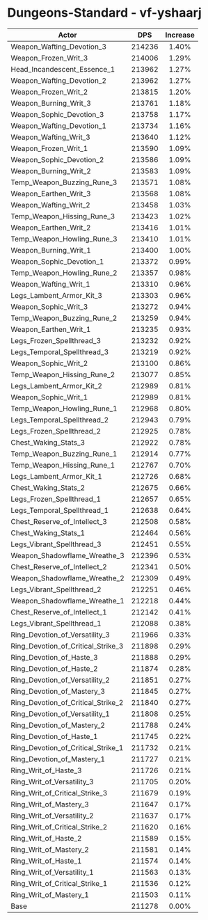 # Dungeons-Standard - vf-yshaarj
| Actor | DPS | Increase |
|---|:---:|:---:|
|Weapon_Wafting_Devotion_3|214236|1.40%|
|Weapon_Frozen_Writ_3|214006|1.29%|
|Head_Incandescent_Essence_1|213962|1.27%|
|Weapon_Wafting_Devotion_2|213962|1.27%|
|Weapon_Frozen_Writ_2|213815|1.20%|
|Weapon_Burning_Writ_3|213761|1.18%|
|Weapon_Sophic_Devotion_3|213758|1.17%|
|Weapon_Wafting_Devotion_1|213734|1.16%|
|Weapon_Wafting_Writ_3|213640|1.12%|
|Weapon_Frozen_Writ_1|213590|1.09%|
|Weapon_Sophic_Devotion_2|213586|1.09%|
|Weapon_Burning_Writ_2|213583|1.09%|
|Temp_Weapon_Buzzing_Rune_3|213571|1.08%|
|Weapon_Earthen_Writ_3|213568|1.08%|
|Weapon_Wafting_Writ_2|213458|1.03%|
|Temp_Weapon_Hissing_Rune_3|213423|1.02%|
|Weapon_Earthen_Writ_2|213416|1.01%|
|Temp_Weapon_Howling_Rune_3|213410|1.01%|
|Weapon_Burning_Writ_1|213400|1.00%|
|Weapon_Sophic_Devotion_1|213372|0.99%|
|Temp_Weapon_Howling_Rune_2|213357|0.98%|
|Weapon_Wafting_Writ_1|213310|0.96%|
|Legs_Lambent_Armor_Kit_3|213303|0.96%|
|Weapon_Sophic_Writ_3|213272|0.94%|
|Temp_Weapon_Buzzing_Rune_2|213259|0.94%|
|Weapon_Earthen_Writ_1|213235|0.93%|
|Legs_Frozen_Spellthread_3|213232|0.92%|
|Legs_Temporal_Spellthread_3|213219|0.92%|
|Weapon_Sophic_Writ_2|213100|0.86%|
|Temp_Weapon_Hissing_Rune_2|213077|0.85%|
|Legs_Lambent_Armor_Kit_2|212989|0.81%|
|Weapon_Sophic_Writ_1|212989|0.81%|
|Temp_Weapon_Howling_Rune_1|212968|0.80%|
|Legs_Temporal_Spellthread_2|212943|0.79%|
|Legs_Frozen_Spellthread_2|212925|0.78%|
|Chest_Waking_Stats_3|212922|0.78%|
|Temp_Weapon_Buzzing_Rune_1|212914|0.77%|
|Temp_Weapon_Hissing_Rune_1|212767|0.70%|
|Legs_Lambent_Armor_Kit_1|212726|0.68%|
|Chest_Waking_Stats_2|212675|0.66%|
|Legs_Frozen_Spellthread_1|212657|0.65%|
|Legs_Temporal_Spellthread_1|212638|0.64%|
|Chest_Reserve_of_Intellect_3|212508|0.58%|
|Chest_Waking_Stats_1|212464|0.56%|
|Legs_Vibrant_Spellthread_3|212451|0.55%|
|Weapon_Shadowflame_Wreathe_3|212396|0.53%|
|Chest_Reserve_of_Intellect_2|212341|0.50%|
|Weapon_Shadowflame_Wreathe_2|212309|0.49%|
|Legs_Vibrant_Spellthread_2|212251|0.46%|
|Weapon_Shadowflame_Wreathe_1|212218|0.44%|
|Chest_Reserve_of_Intellect_1|212142|0.41%|
|Legs_Vibrant_Spellthread_1|212088|0.38%|
|Ring_Devotion_of_Versatility_3|211966|0.33%|
|Ring_Devotion_of_Critical_Strike_3|211898|0.29%|
|Ring_Devotion_of_Haste_3|211888|0.29%|
|Ring_Devotion_of_Haste_2|211874|0.28%|
|Ring_Devotion_of_Versatility_2|211851|0.27%|
|Ring_Devotion_of_Mastery_3|211845|0.27%|
|Ring_Devotion_of_Critical_Strike_2|211840|0.27%|
|Ring_Devotion_of_Versatility_1|211808|0.25%|
|Ring_Devotion_of_Mastery_2|211788|0.24%|
|Ring_Devotion_of_Haste_1|211745|0.22%|
|Ring_Devotion_of_Critical_Strike_1|211732|0.21%|
|Ring_Devotion_of_Mastery_1|211727|0.21%|
|Ring_Writ_of_Haste_3|211726|0.21%|
|Ring_Writ_of_Versatility_3|211705|0.20%|
|Ring_Writ_of_Critical_Strike_3|211679|0.19%|
|Ring_Writ_of_Mastery_3|211647|0.17%|
|Ring_Writ_of_Versatility_2|211637|0.17%|
|Ring_Writ_of_Critical_Strike_2|211620|0.16%|
|Ring_Writ_of_Haste_2|211589|0.15%|
|Ring_Writ_of_Mastery_2|211581|0.14%|
|Ring_Writ_of_Haste_1|211574|0.14%|
|Ring_Writ_of_Versatility_1|211563|0.13%|
|Ring_Writ_of_Critical_Strike_1|211536|0.12%|
|Ring_Writ_of_Mastery_1|211503|0.11%|
|Base|211278|0.00%|
